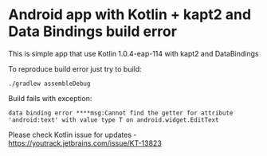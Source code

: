 # Android app with Kotlin + kapt2 and Data Bindings build error

This is simple app that use Kotlin 1.0.4-eap-114 with kapt2 and DataBindings

To reproduce build error just try to build:

```
./gradlew assembleDebug
```

Build fails with exception:

```
data binding error ****msg:Cannot find the getter for attribute 'android:text' with value type T on android.widget.EditText
```

Please check Kotlin issue for updates - https://youtrack.jetbrains.com/issue/KT-13823
